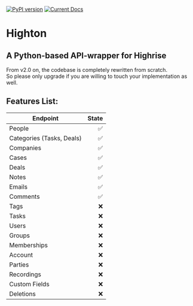 [![PyPI version](https://badge.fury.io/py/Highton.svg)](https://badge.fury.io/py/Highton) [![Current Docs](https://readthedocs.org/projects/highton/badge/?version=latest)](http://highton.readthedocs.io/en/latest/)

Highton
===========

## A Python-based API-wrapper for Highrise

From v2.0 on, the codebase is completely rewritten from scratch.    
So please only upgrade if you are willing to touch your implementation as well.


## Features List:

| Endpoint | State |
|-------|-----:|
|People   |:white_check_mark:|
|Categories (Tasks, Deals)|:white_check_mark:|
|Companies | :white_check_mark:|
|Cases | :white_check_mark:|
|Deals | :white_check_mark:|
|Notes | :white_check_mark:|
|Emails | :white_check_mark:|
|Comments | :white_check_mark:|
|Tags | :x:|
|Tasks | :x:|
|Users | :x:|
|Groups | :x:|
|Memberships | :x:|
|Account | :x:|
|Parties | :x:|
|Recordings | :x:|
|Custom Fields | :x:|
|Deletions | :x:|
